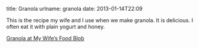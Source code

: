 title: Granola
urlname: granola
date: 2013-01-14T22:09

This is the recipe my wife and I use when we make granola. It is delicious. I often eat it with plain yogurt and honey.

[Granola at My Wife&#x02bc;s Food Blob][a]

[a]: https://mywifesfoodblog.wordpress.com/2013/01/14/granola/
